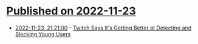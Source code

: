 # [Published on 2022-11-23](index.md)

* [2022-11-23, 21:21:00](https://tech.slashdot.org/story/22/11/23/1656243/twitch-says-its-getting-better-at-detecting-and-blocking-young-users?utm_source=rss1.0mainlinkanon&utm_medium=feed) - [Twitch Says It's Getting Better at Detecting and Blocking Young Users](https://tech.slashdot.org/story/22/11/23/1656243/twitch-says-its-getting-better-at-detecting-and-blocking-young-users?utm_source=rss1.0mainlinkanon&utm_medium=feed)

